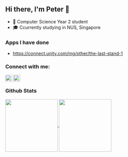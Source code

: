 ## Hi there, I'm Peter 👋

- 🏫 Computer Science Year 2 student
- ‍🎓 Ccurrently studying in NUS, Singapore

### Apps I have done
- https://connect.unity.com/mg/other/the-last-stand-1

### Connect with me:
[<img align="left" alt="Stack Overflow" width="22px" src="https://cdn.jsdelivr.net/npm/simple-icons@v3/icons/stackoverflow.svg" />][stackoverflow]
[<img align="left" alt="LinkedIn | LinkedIn" width="22px" src="https://cdn.jsdelivr.net/npm/simple-icons@v3/icons/linkedin.svg" />][linkedin]
<br/>

### Github Stats

<a href="https://github.com/anuraghazra/convoychat">
  <img align="center" height="165" src="https://github-readme-stats.vercel.app/api/top-langs/?username=peter-yeh&card_width=250 &show_icons=true &show_owner=true &count_private=true &include_all_commits=true &layout=compact" />
</a>

<a href="https://github.com/anuraghazra/github-readme-stats">
  <img align="center" height="165" src="https://github-readme-stats.vercel.app/api?username=peter-yeh&card_width=250 &show_icons=true &show_owner=true &count_private=true &include_all_commits=true" />
</a>

[stackoverflow]: https://stackoverflow.com/users/11105288/peter
[linkedin]: https://www.linkedin.com/in/YehYuChun
